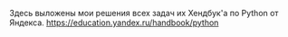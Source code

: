 Здесь выложены мои решения всех задач их Хендбук'а по Python от Яндекса.
https://education.yandex.ru/handbook/python
